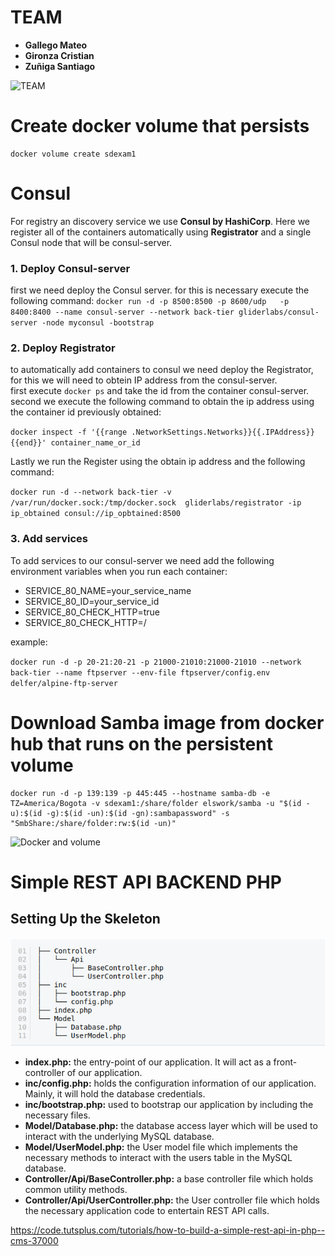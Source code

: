 # TEAM

* **Gallego Mateo**
* **Gironza Cristian**
* **Zuñiga Santiago**

![TEAM](https://enterprisersproject.com/sites/default/files/styles/large/public/images/cio_devops_trends.png?itok=kQgVjVLc)

# Create docker volume that persists
``` 
docker volume create sdexam1 
```

# Consul
For registry an discovery service we use **Consul by HashiCorp**. Here we register all of the containers automatically using **Registrator** and a single Consul node that will be consul-server.

### 1. Deploy Consul-server
first we need deploy the Consul server. for this is necessary execute the following command:
``docker run -d -p 8500:8500 -p 8600/udp  
-p 8400:8400 --name consul-server --network back-tier gliderlabs/consul-server -node myconsul -bootstrap``

### 2. Deploy Registrator
to automatically add containers to consul we need deploy the Registrator, for this we will need to obtein IP address from the consul-server.  
first execute ``docker ps``  and take the id from the container consul-server. second we execute the following command to obtain the ip address using the container id previously obtained:

``docker inspect -f '{{range .NetworkSettings.Networks}}{{.IPAddress}}{{end}}' container_name_or_id``

Lastly we run the Register using the obtain ip address and the following command:

``docker run -d --network back-tier -v /var/run/docker.sock:/tmp/docker.sock  gliderlabs/registrator -ip ip_obtained consul://ip_opbtained:8500``

### 3. Add services
To add services to our consul-server we need add the following environment variables when you run each container:

- SERVICE_80_NAME=your_service_name
- SERVICE_80_ID=your_service_id
- SERVICE_80_CHECK_HTTP=true
- SERVICE_80_CHECK_HTTP=/

example:

``docker run -d -p 20-21:20-21 -p 21000-21010:21000-21010 --network back-tier --name ftpserver --env-file ftpserver/config.env delfer/alpine-ftp-server``

# Download Samba image from docker hub that runs on the persistent volume
```
docker run -d -p 139:139 -p 445:445 --hostname samba-db -e TZ=America/Bogota -v sdexam1:/share/folder elswork/samba -u "$(id -u):$(id -g):$(id -un):$(id -gn):sambapassword" -s "SmbShare:/share/folder:rw:$(id -un)"
```

![Docker and volume](https://static.packt-cdn.com/products/9781787125230/graphics/assets/5f3a0690-1315-4540-9950-55179a4a1574.png)

# Simple REST API BACKEND PHP
## Setting Up the Skeleton

![Skeleton PHP](https://github.com/Legendary-Overlord/sd-exam1/blob/master/resources/Skeleton.png)

* **index.php:** the entry-point of our application. It will act as a front-controller of our application.
* **inc/config.php:** holds the configuration information of our application. Mainly, it will hold the database credentials.
* **inc/bootstrap.php:** used to bootstrap our application by including the necessary files.
* **Model/Database.php:** the database access layer which will be used to interact with the underlying MySQL database.
* **Model/UserModel.php:** the User model file which implements the necessary methods to interact with the users table in the MySQL database.
* **Controller/Api/BaseController.php:** a base controller file which holds common utility methods.
* **Controller/Api/UserController.php:** the User controller file which holds the necessary application code to entertain REST API calls.


https://code.tutsplus.com/tutorials/how-to-build-a-simple-rest-api-in-php--cms-37000
